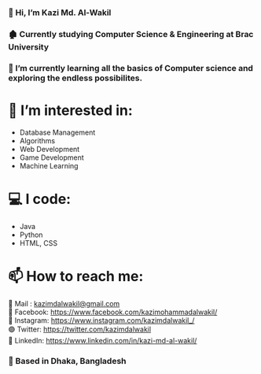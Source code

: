 ### 👋 Hi, I’m Kazi Md. Al-Wakil
### 🏚 Currently studying Computer Science & Engineering at Brac University
### 🌱 I’m currently learning all the basics of Computer science and exploring the endless possibilites. 
# 👀 **I’m interested in:**
- Database Management 
- Algorithms 
- Web Development
- Game Development 
- Machine Learning

# **💻 I code:**
- Java
- Python
- HTML, CSS



# 📫 How to reach me:
🔴 Mail : kazimdalwakil@gmail.com  
🔵 Facebook: https://www.facebook.com/kazimohammadalwakil/  
🔴 Instagram: https://www.instagram.com/kazimdalwakil_/  
🟣 Twitter: https://twitter.com/kazimdalwakil  
🔵 LinkedIn: https://www.linkedin.com/in/kazi-md-al-wakil/  

### 📍  Based in Dhaka, Bangladesh

<!---
kazi-md-al-wakil/kazi-md-al-wakil is a ✨ special ✨ repository because its `README.md` (this file) appears on your GitHub profile.
You can click the Preview link to take a look at your changes.
--->
